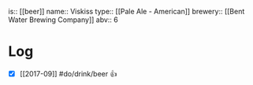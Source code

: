 is:: [[beer]]
name:: Viskiss
type:: [[Pale Ale - American]]
brewery:: [[Bent Water Brewing Company]]
abv:: 6

# Log
- [x] [[2017-09]] #do/drink/beer 👍
